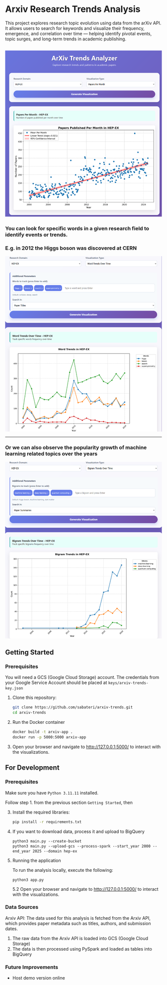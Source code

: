 # Arxiv Research Trends Analysis


This project explores research topic evolution using data from the arXiv API. It allows users to search for keywords and visualize their frequency, emergence, and correlation over time — helping identify pivotal events, topic surges, and long-term trends in academic publishing.

![arxiv webpage image](images/arxiv_trend_screenshot.png)
---
### You can look for specific words in a given research field to identify events or trends.

 ### E.g. in 2012 the Higgs boson was discovered at CERN

![arxiv webpage image](images/higgs_boson_search.png)
 

---
### Or we can also observe the popularity growth of machine learning related topics over the years

![arxiv webpage image](images/machine_learning_search.png)
## Getting Started

### Prerequisites
You will need a GCS (Google Cloud Storage) account. The credentials from your Google Service Account should be placed at ```keys/arxiv-trends-key.json```

1. Clone this repository:
   ```bash
   git clone https://github.com/sabateri/arxiv-trends.git
   cd arxiv-trends
   ```

2. Run the Docker container
    ```bash
    docker build -t arxiv-app .
    docker run -p 5000:5000 arxiv-app
    ```

3.  Open your browser and navigate to http://127.0.0.1:5000/ to interact with the visualizations.



## For Development
### Prerequisites
Make sure you have ```Python 3.11.11``` installed.

Follow step 1. from the previous section  ```Getting Started```, then

3. Install the required libraries:
    ```bash
    pip install -r requirements.txt
    ```
4. If you want to download data, process it and upload to BigQuery
    ```
    python3 main.py --create-bucket
    python3 main.py --upload-gcs --process-spark --start_year 2000 --end_year 2025 --domain hep-ex
    ```
5. Running the application

    To run the analysis locally, execute the following:
    ```
    python3 app.py
    ```
    5.2
    Open your browser and navigate to http://127.0.0.1:5000/ to interact with the visualizations.

### Data Sources

Arxiv API: The data used for this analysis is fetched from the Arxiv API, which provides paper metadata such as titles, authors, and submission dates.

1. The raw data from the Arxiv API is loaded into GCS (Google Cloud Storage)
2. The data is then processed using PySpark and loaded as tables into BigQuery


### Future Improvements

- Host demo version online